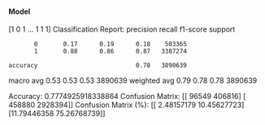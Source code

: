 #### Model
[1 0 1 ... 1 1 1]
Classification Report:
              precision    recall  f1-score   support

           0       0.17      0.19      0.18    503365
           1       0.88      0.86      0.87   3387274

    accuracy                           0.78   3890639
   macro avg       0.53      0.53      0.53   3890639
weighted avg       0.79      0.78      0.78   3890639

Accuracy: 0.7774925918338864
Confusion Matrix:
[[  96549  406816]
 [ 458880 2928394]]
Confusion Matrix (%):
[[ 2.48157179 10.45627723]
 [11.79446358 75.26768739]]
